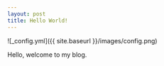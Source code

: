 ```yaml
---
layout: post
title: Hello World!
---
```



![_config.yml]({{ site.baseurl }}/images/config.png)

Hello, welcome to my blog. 